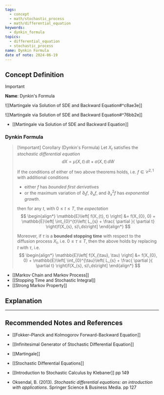 ```yaml
---
tags:
  - concept
  - math/stochastic_process
  - math/differential_equation
keywords:
  - dynkin_formula
topics:
  - differential_equation
  - stochastic_process
name: Dynkin Formula
date of note: 2024-06-19
---
```


## Concept Definition

>[!important]
>**Name**: Dynkin's Formula

![[Martingale via Solution of SDE and Backward Equation#^c8ae3e]]

![[Martingale via Solution of SDE and Backward Equation#^76bb2e]]

- [[Martingale via Solution of SDE and Backward Equation]]

### Dynkin Formula

>[!important] Corollary (Dynkin's Formula)
>Let $X_{t}$ satisfies the *stochastic differential equation*
>$$
>dX = \mu(X, t)\,dt + \sigma\left(X,  t\right)\,dW
>$$
>
>If the conditions of either of two above theorems holds, i.e. $f \in \mathcal{C}^{2,1}$ with additional conditions
>- either $f$ has *bounded first derivatives*
>- or the maximum variation of $\partial_{t} f$,   $\partial_{x} f$, and $\partial_{x}^2f$ has *exponential growth*.
>  
>then for  any $t$, with $0 \le t \le T$, the *expectation*
>$$
>\begin{align*}
>  \mathbb{E}\left[ f(X_{t}, t)  \right] &= f(X_{0}, 0)  +  \mathbb{E}\left[   \int_{0}^{t}\left( L_{s} + \frac{ \partial  }{ \partial t}  \right)f(X_{s}, s)\,ds\right]
>\end{align*}
>$$ 
>
>Moreover, if $\tau$ is a **bounded stopping time** with respect to the diffusion process $X_{t}$, i.e.  $0 \le \tau \le T$,  then the above holds by replacing $t$ with $\tau$, i.e.
>$$
>\begin{align*}
>  \mathbb{E}\left[ f(X_{\tau}, \tau)  \right] &= f(X_{0}, 0)  +  \mathbb{E}\left[   \int_{0}^{\tau}\left( L_{s} + \frac{ \partial  }{ \partial t}  \right)f(X_{s}, s)\,ds\right]
>\end{align*}
>$$ 

- [[Markov Chain and Markov Process]]
- [[Stopping Time and Stochastic Integral]]
- [[Strong Markov Property]]



## Explanation





-----------
##  Recommended Notes and References

- [[Fokker–Planck and Kolmogorov Forward-Backward Equation]]
- [[Infinitesimal Generator of Stochastic Differential Equation]]

- [[Martingale]]
- [[Stochastic Differential Equations]]

- [[Introduction to Stochastic Calculus by Klebaner]] pp 149
- Oksendal, B. (2013). _Stochastic differential equations: an introduction with applications_. Springer Science & Business Media. pp 127
